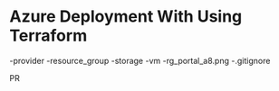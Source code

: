 # Azure Deployment With Using Terraform

-provider
-resource_group
-storage
-vm
-rg_portal_a8.png
-.gitignore


PR
